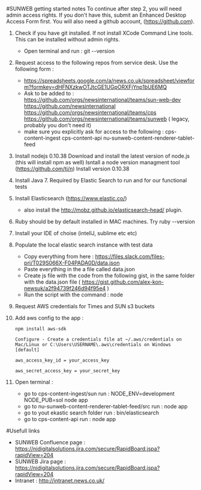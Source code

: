 #SUNWEB getting started notes
To continue after step 2, you will need admin access rights. If you don't have this, submit an Enhanced Desktop Access Form first.
You will also need a github account, (https://github.com). 

1. Check if you have git installed. If not install XCode Command Line tools. This can be installed without admin rights. 
	-	Open terminal and run : git --version

2. Request access to the following repos from service desk. Use the following form :
	-	https://spreadsheets.google.com/a/news.co.uk/spreadsheet/viewform?formkey=dHFNXzkwOTJtcGE1UGpORXFjYnp1bUE6MQ
	-	Ask to be added to : 
		https://github.com/orgs/newsinternational/teams/sun-web-dev
		https://github.com/newsinternational
		https://github.com/orgs/newsinternational/teams/cps
		https://github.com/orgs/newsinternational/teams/sunweb ( legacy, probably you don't need it)
	-	make sure you explicitly ask for access to the following : 
		cps-content-ingest
		cps-content-api
		nu-sunweb-content-renderer-tablet-feed

3. Install nodejs 0.10.38
	Download and install the latest version of node.js (this will install npm as well)
	Isntall a node version managment tool (https://github.com/tj/n)
	Install version 0.10.38

4. Install Java 7. Required by Elastic Search to run and for our functional tests

5. Install Elasticsearch (https://www.elastic.co/)
	- also install the http://mobz.github.io/elasticsearch-head/ plugin. 

6. Ruby should be by default installed in MAC machines. Try ruby --version

7. Install your IDE of choise  (intellJ, sublime etc etc)

8. Populate the local elastic search instance with test data
	-	Copy everything from here : https://files.slack.com/files-pri/T029S066X-F04PADA0D/data.json
	-	Paste everything in the a file called data.json
	-	Create js file with the code from the following gist, in the same folder with the data.json file ( https://gist.github.com/alex-kon-newsuk/a2f94739f246d94f95e4 )
	-	Run the script with the command : node <file> 

9. Request AWS credentials for Times and SUN s3 buckets
	
10. Add aws config to the app : 
	
		npm install aws-sdk

		Configure - Create a credentials file at ~/.aws/credentials on Mac/Linux or C:\Users\USERNAME\.aws\credentials on Windows
		[default]

		aws_access_key_id = your_access_key

		aws_secret_access_key = your_secret_key

11. Open terminal :
	-	go to cps-content-ingest/sun
		run : NODE_ENV=development NODE_PUB=sol node app
	-	go to nu-sunweb-content-renderer-tablet-feed/src
  		run : node app
  	-	go to yout ekastic search folder
  		run : bin/elasticsearch		
  	-	go to cps-content-api
  		run : node app

#Usefull links
- SUNWEB Confluence page : https://nidigitalsolutions.jira.com/secure/RapidBoard.jspa?rapidView=204
- SUNWEB Jira page : https://nidigitalsolutions.jira.com/secure/RapidBoard.jspa?rapidView=204
- Intranet : http://intranet.news.co.uk/

